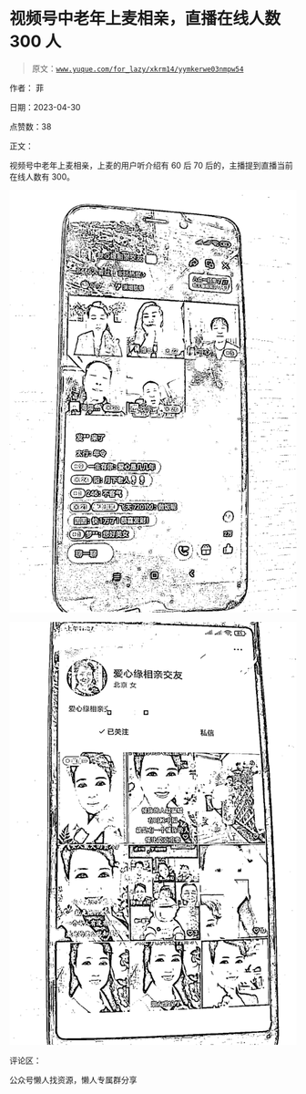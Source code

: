 # 视频号中老年上麦相亲，直播在线人数 300 人

> 原文：[`www.yuque.com/for_lazy/xkrm14/yymkerwe03nmpw54`](https://www.yuque.com/for_lazy/xkrm14/yymkerwe03nmpw54)



作者： 菲



日期：2023-04-30



点赞数：38



正文：



视频号中老年上麦相亲，上麦的用户听介绍有 60 后 70 后的，主播提到直播当前在线人数有 300。



![](img/6f01e93e83cfc5a4ca27bd0b47545f61.png)



![](img/001b4b9caad5de3837f376a5060cdcda.png)



评论区：



公众号懒人找资源，懒人专属群分享

